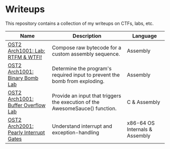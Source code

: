 # Writeups
This repository contains a collection of my writeups on CTFs, labs, etc.

| Name                                                                                                                         | Description                                                                  | Language                        |
|------------------------------------------------------------------------------------------------------------------------------|------------------------------------------------------------------------------|---------------------------------|
| [OST2 Arch1001: Lab: RTFM & WTFI!](https://github.com/theokwebb/my-writeups/tree/main/LabRTFM%26WTFI)                        | Compose raw bytecode for a custom assembly sequence.                         | Assembly                        |
| [OST2 Arch1001: Binary Bomb Lab](https://github.com/theokwebb/my-writeups/tree/main/BinaryBomb)                              | Determine the program's required input to prevent the bomb from exploding.   | Assembly                        |
| [OST2 Arch1001: Buffer Overflow Lab](https://github.com/theokwebb/my-writeups/tree/main/BasicBufferOverflow)                 | Provide an input that triggers the execution of the AwesomeSauce() function. | C & Assembly                    |
| [OST2 Arch2001: Pearly Interrupt Gates](https://github.com/theokwebb/my-writeups/tree/main/PearlyInterruptGates)             | Understand interrupt and exception-handling                                  | x86-64 OS Internals & Assembly  |

